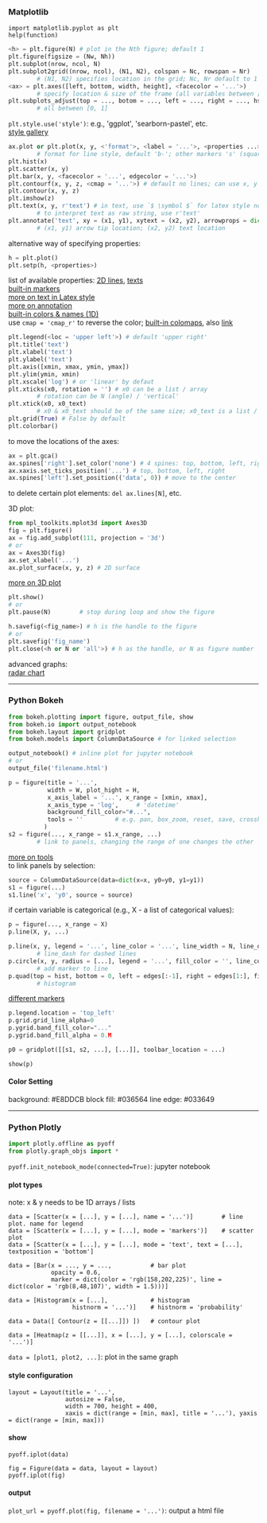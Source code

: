 ### Matplotlib

`import matplotlib.pyplot as plt`  
`help(function)`

```python
<h> = plt.figure(N) # plot in the Nth figure; default 1
plt.figure(figsize = (Nw, Nh))
plt.subplot(nrow, ncol, N)
plt.subplot2grid((nrow, ncol), (N1, N2), colspan = Nc, rowspan = Nr)
        # (N1, N2) specifies location in the grid; Nc, Nr default to 1
<ax> = plt.axes([left, bottom, width, height], <facecolor = '...'>)
        # specify location & size of the frame (all variables between [0, 1])  
plt.subplots_adjust(top = ..., botom = ..., left = ..., right = ..., hspace = ..., wspace = ...)
        # all between [0, 1]
```

`plt.style.use('style')`: e.g., 'ggplot', 'searborn-pastel', etc.  
[style gallery](https://tonysyu.github.io/raw_content/matplotlib-style-gallery/gallery.html)

```python
ax.plot or plt.plot(x, y, <'format'>, <label = '...'>, <properties ...>) # label for legend;
        # format for line style, default 'b-'; other markers 's' (square), '^' (triangle), 'o'...
plt.hist(x)
plt.scatter(x, y)
plt.bar(x, y, <facecolor = '...', edgecolor = '...'>)
plt.contourf(x, y, z, <cmap = '...'>) # default no lines; can use x, y = np.meshgrid(x0, y0) for easy grid generation
plt.contour(x, y, z)
plt.imshow(z)
plt.text(x, y, r'text') # in text, use `$ \symbol $` for latex style notations
        # to interpret text as raw string, use r'text'
plt.annotate('text', xy = (x1, y1), xytext = (x2, y2), arrowprops = dict(facecolor = '', shrink = N%))
        # (x1, y1) arrow tip location; (x2, y2) text location
```

alternative way of specifying properties:  
```python
h = plt.plot()
plt.setp(h, <properties>)
```
list of available properties: [2D lines](https://matplotlib.org/api/_as_gen/matplotlib.lines.Line2D.html#matplotlib.lines.Line2D), [texts](https://matplotlib.org/users/text_props.html#text-properties)  
[built-in markers](http://matplotlib.org/api/markers_api.html)  
[more on text in Latex style](http://matplotlib.org/users/usetex.html#usetex-tutorial)  
[more on annotation](http://matplotlib.org/users/annotations_guide.html)  
[built-in colors & names (1D)](http://matplotlib.org/2.0.0b4/examples/color/named_colors.html)  
use `cmap = 'cmap_r'` to reverse the color; [built-in colomaps](https://matplotlib.org/examples/color/colormaps_reference.html), also [link](http://matplotlib.org/users/colormaps.html)

```python
plt.legend(<loc = 'upper left'>) # default 'upper right'
plt.title('text')
plt.xlabel('text')
plt.ylabel('text')
plt.axis([xmin, xmax, ymin, ymax])
plt.ylim(ymin, xmin)
plt.xscale('log') # or 'linear' by defaut
plt.xticks(x0, rotation = '') # x0 can be a list / array
        # rotation can be N (angle) / 'vertical'
plt.xtick(x0, x0_text)
        # x0 & x0_text should be of the same size; x0_text is a list / array of texts
plt.grid(True) # False by default
plt.colorbar()
```

to move the locations of the axes:
```python
ax = plt.gca()
ax.spines['right'].set_color('none') # 4 spines: top, bottom, left, right
ax.xaxis.set_ticks_position('...') # top, bottom, left, right
ax.spines['left'].set_position(('data', 0)) # move to the center
```
to delete certain plot elements: `del ax.lines[N]`, etc.

3D plot:
```python
from mpl_toolkits.mplot3d import Axes3D
fig = plt.figure()
ax = fig.add_subplot(111, projection = '3d')
# or
ax = Axes3D(fig)
ax.set_xlabel('...')
ax.plot_surface(x, y, z) # 2D surface
```
[more on 3D plot](http://www.scipy-lectures.org/packages/3d_plotting/index.html#mayavi-label)

```python
plt.show()
# or
plt.pause(N)        # stop during loop and show the figure
```

```python
h.savefig(<fig_name>) # h is the handle to the figure
# or
plt.savefig('fig_name')
plt.close(<h or N or 'all'>) # h as the handle, or N as figure number
```

advanced graphs:  
[radar chart](http://matplotlib.org/examples/api/radar_chart.html)

---

### Python Bokeh

```python
from bokeh.plotting import figure, output_file, show
from bokeh.io import output_notebook
from bokeh.layout import gridplot
from bokeh.models import ColumnDataSource # for linked selection
```

```python
output_notebook() # inline plot for jupyter notebook  
# or
output_file('filename.html')
```

```python
p = figure(title = '...',
           width = W, plot_hight = H,
           x_axis_label = '...', x_range = [xmin, xmax],
           x_axis_type = 'log',     # 'datetime'
           background_fill_color="#...",
           tools = ''         # e.g. pan, box_zoom, reset, save, crosshair, box_select
          )
s2 = figure(..., x_range = s1.x_range, ...)
        # link to panels, changing the range of one changes the other
```
[more on tools](https://bokeh.pydata.org/en/latest/docs/user_guide/tools.html)  
to link panels by selection:
```python
source = ColumnDataSource(data=dict(x=x, y0=y0, y1=y1))
s1 = figure(...)
s1.line('x', 'y0', source = source)
```
if certain variable is categorical (e.g., X - a list of categorical values):
```python
p = figure(..., x_range = X)
p.line(X, y, ...)
```

```python
p.line(x, y, legend = '...', line_color = '...', line_width = N, line_dash = 'N N')
        # line_dash for dashed lines
p.circle(x, y, radius = [...], legend = '...', fill_color = '', line_color = '...', fill_alpha = 0.M, size = N)
        # add marker to line
p.quad(top = hist, bottom = 0, left = edges[:-1], right = edges[1:], fill_color="#...", line_color="#...")
        # histogram
```
[different markers](https://bokeh.pydata.org/en/latest/docs/user_guide/plotting.html#scatter-markers)

```python
p.legend.location = 'top_left'
p.grid.grid_line_alpha=0
p.ygrid.band_fill_color="..."
p.ygrid.band_fill_alpha = 0.M
```

```python
p0 = gridplot([[s1, s2, ...], [...]], toolbar_location = ...)
```

`show(p)`

#### Color Setting
background: #E8DDCB
block fill: #036564
line edge: #033649

---

### Python Plotly

```python
import plotly.offline as pyoff
from plotly.graph_objs import *
```

`pyoff.init_notebook_mode(connected=True)`: jupyter notebook

#### plot types

note: x & y needs to be 1D arrays / lists

```
data = [Scatter(x = [...], y = [...], name = '...')]        # line plot. name for legend
data = [Scatter(x = [...], y = [...], mode = 'markers')]    # scatter plot
data = [Scatter(x = [...], y = [...], mode = 'text', text = [...], textposition = 'bottom']
```

```
data = [Bar(x = ..., y = ...,           # bar plot
            opacity = 0.6,
            marker = dict(color = 'rgb(158,202,225)', line = dict(color = 'rgb(8,48,107)', width = 1.5)))]
```

```
data = [Histogram(x = [...],            # histogram
                  histnorm = '...')]    # histnorm = 'probability'
```

```
data = Data([ Contour(z = [[...]]) ])   # contour plot
```

```
data = [Heatmap(z = [[...]], x = [...], y = [...], colorscale = '...')]
```

`data = [plot1, plot2, ...]`: plot in the same graph

#### style configuration

```
layout = Layout(title = '...',
                autosize = False,
                width = 700, height = 400,
                xaxis = dict(range = [min, max], title = '...'), yaxis = dict(range = [min, max]))
```

#### show

`pyoff.iplot(data)`

```
fig = Figure(data = data, layout = layout)
pyoff.iplot(fig)
```

#### output
`plot_url = pyoff.plot(fig, filename = '...')`: output a html file
